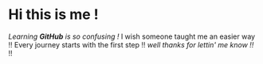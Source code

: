 # Hi this is me !
*Learning **GitHub** is so confusing !*
I wish someone taught me an easier way !!
Every journey starts with the first step !!
_well thanks for lettin' me know !!_
!!
